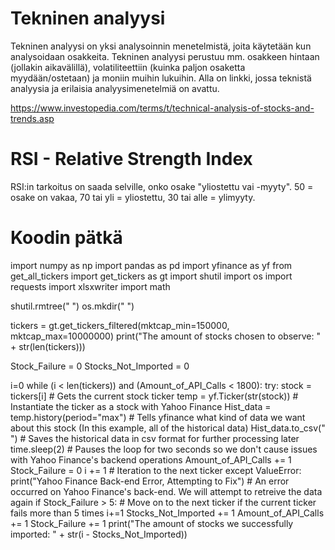# Tekninen analyysi
Tekninen analyysi on yksi analysoinnin menetelmistä, joita käytetään kun analysoidaan osakkeita. Tekninen analyysi perustuu mm. osakkeen hintaan (jollakin aikavälillä), volatiliteettiin (kuinka paljon osaketta myydään/ostetaan) ja moniin muihin lukuihin. Alla on linkki, jossa teknistä analyysia ja erilaisia analyysimenetelmiä on avattu.

https://www.investopedia.com/terms/t/technical-analysis-of-stocks-and-trends.asp

# RSI - Relative Strength Index
RSI:in tarkoitus on saada selville, onko osake "yliostettu vai -myyty". 50 = osake on vakaa, 70 tai yli = yliostettu, 30 tai alle = ylimyyty.





# Koodin pätkä

import numpy as np
import pandas as pd
import yfinance as yf
from get_all_tickers import get_tickers as gt
import shutil
import os
import requests
import xlsxwriter
import math

shutil.rmtree(" ")
os.mkdir(" ")

tickers = gt.get_tickers_filtered(mktcap_min=150000, mktcap_max=10000000)
print("The amount of stocks chosen to observe: " + str(len(tickers)))

Stock_Failure = 0
Stocks_Not_Imported = 0

i=0
while (i < len(tickers)) and (Amount_of_API_Calls < 1800):
    try:
        stock = tickers[i]  # Gets the current stock ticker
        temp = yf.Ticker(str(stock))  # Instantiate the ticker as a stock with Yahoo Finance
        Hist_data = temp.history(period="max")  # Tells yfinance what kind of data we want about this stock (In this example, all of the historical data)
        Hist_data.to_csv(" ")  # Saves the historical data in csv format for further processing later
        time.sleep(2)  # Pauses the loop for two seconds so we don't cause issues with Yahoo Finance's backend operations
        Amount_of_API_Calls += 1
        Stock_Failure = 0
        i += 1  # Iteration to the next ticker
    except ValueError:
        print("Yahoo Finance Back-end Error, Attempting to Fix")  # An error occurred on Yahoo Finance's back-end. We will attempt to retreive the data again
        if Stock_Failure > 5:  # Move on to the next ticker if the current ticker fails more than 5 times
            i+=1
            Stocks_Not_Imported += 1
        Amount_of_API_Calls += 1
        Stock_Failure += 1
print("The amount of stocks we successfully imported: " + str(i - Stocks_Not_Imported))